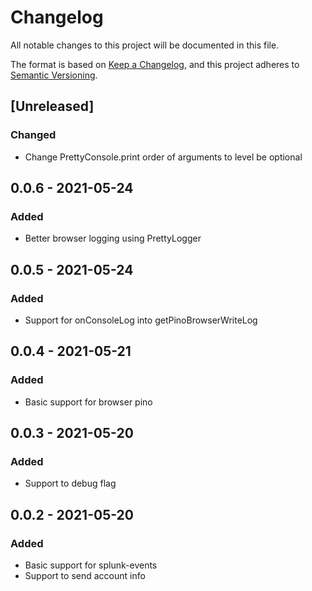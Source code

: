 # Changelog
All notable changes to this project will be documented in this file.

The format is based on [Keep a Changelog](https://keepachangelog.com/en/1.0.0/),
and this project adheres to [Semantic Versioning](https://semver.org/spec/v2.0.0.html).

## [Unreleased]
### Changed
- Change PrettyConsole.print order of arguments to level be optional

## 0.0.6 - 2021-05-24
### Added
- Better browser logging using PrettyLogger

## 0.0.5 - 2021-05-24
### Added
- Support for onConsoleLog into getPinoBrowserWriteLog

## 0.0.4 - 2021-05-21
### Added
- Basic support for browser pino

## 0.0.3 - 2021-05-20
### Added
- Support to debug flag

## 0.0.2 - 2021-05-20
### Added
- Basic support for splunk-events
- Support to send account info
